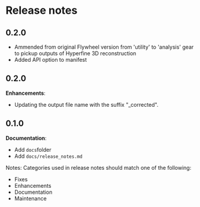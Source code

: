 # Release notes

## 0.2.0
- Ammended from original Flywheel version from 'utility' to 'analysis' gear to pickup outputs of Hyperfine 3D reconstruction 
- Added API option to manifest 

## 0.2.0
__Enhancements__:
* Updating the output file name with the suffix "_corrected".

## 0.1.0

__Documentation__:

* Add `docs`folder
* Add `docs/release_notes.md`

Notes: Categories used in release notes should match one of the following:

* Fixes
* Enhancements
* Documentation
* Maintenance
